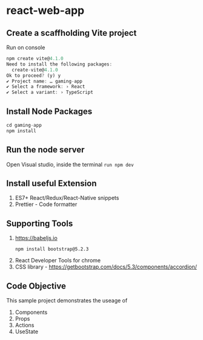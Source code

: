 # react-web-app

## Create a scaffholding Vite project
Run on console
```js
npm create vite@4.1.0
Need to install the following packages:
  create-vite@4.1.0
Ok to proceed? (y) y
✔ Project name: … gaming-app
✔ Select a framework: › React
✔ Select a variant: › TypeScript
```

## Install Node Packages
```js
cd gaming-app
npm install
```

## Run the node server
Open Visual studio, inside the terminal
`run npm dev`

## Install useful Extension
1. ES7+ React/Redux/React-Native snippets
2. Prettier - Code formatter

## Supporting Tools
1. https://babeljs.io
   ```node
   npm install bootstrap@5.2.3
   ```
2. React Developer Tools for chrome
3. CSS library - https://getbootstrap.com/docs/5.3/components/accordion/

## Code Objective
This sample project demonstrates the useage of
1. Components
2. Props
3. Actions
4. UseState
